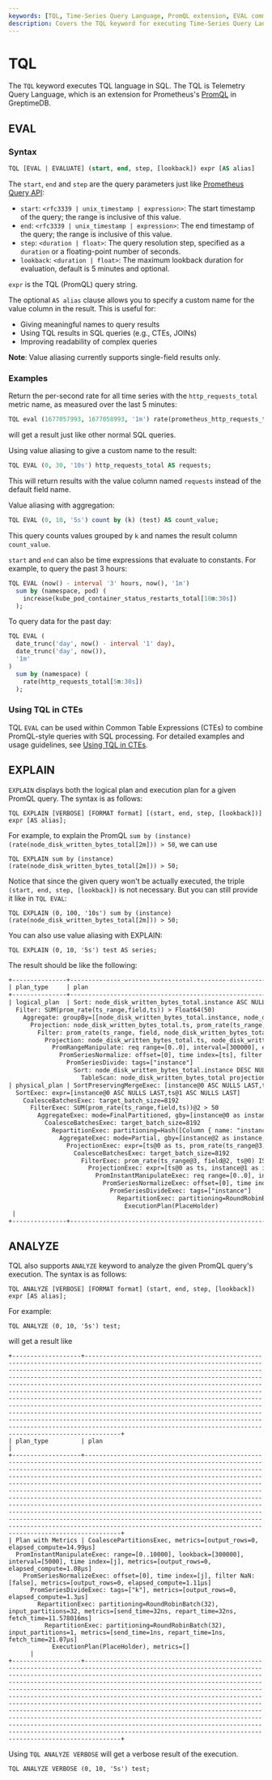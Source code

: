 ```yaml
---
keywords: [TQL, Time-Series Query Language, PromQL extension, EVAL command, EXPLAIN command, ANALYZE command]
description: Covers the TQL keyword for executing Time-Series Query Language in SQL, including EVAL, EXPLAIN, and ANALYZE commands with syntax and examples.
---
```


# TQL

The `TQL` keyword executes TQL language in SQL. The TQL is Telemetry Query Language, which is an extension for Prometheus's [PromQL](https://prometheus.io/docs/prometheus/latest/querying/basics/) in GreptimeDB.

## EVAL

### Syntax

```sql
TQL [EVAL | EVALUATE] (start, end, step, [lookback]) expr [AS alias]
```

The `start`, `end` and `step` are the query parameters just like [Prometheus Query API](https://prometheus.io/docs/prometheus/latest/querying/api/):

- `start`: `<rfc3339 | unix_timestamp | expression>`: The start timestamp of the query; the range is inclusive of this value.
- `end`: `<rfc3339 | unix_timestamp | expression>`: The end timestamp of the query; the range is inclusive of this value.
- `step`: `<duration | float>`: The query resolution step, specified as a `duration` or a floating-point number of seconds.
- `lookback`: `<duration | float>`: The maximum lookback duration for evaluation, default is 5 minutes and optional.

`expr` is the TQL (PromQL) query string.

The optional `AS alias` clause allows you to specify a custom name for the value column in the result. This is useful for:
- Giving meaningful names to query results
- Using TQL results in SQL queries (e.g., CTEs, JOINs)
- Improving readability of complex queries

**Note**: Value aliasing currently supports single-field results only.

### Examples

Return the per-second rate for all time series with the `http_requests_total` metric name, as measured over the last 5 minutes:

```sql
TQL eval (1677057993, 1677058993, '1m') rate(prometheus_http_requests_total{job="prometheus"}[5m]);
```

will get a result just like other normal SQL queries.

Using value aliasing to give a custom name to the result:

```sql
TQL EVAL (0, 30, '10s') http_requests_total AS requests;
```

This will return results with the value column named `requests` instead of the default field name.

Value aliasing with aggregation:

```sql
TQL EVAL (0, 10, '5s') count by (k) (test) AS count_value;
```

This query counts values grouped by `k` and names the result column `count_value`.

`start` and `end` can also be time expressions that evaluate to constants. For example, to query the past 3 hours:

```sql
TQL EVAL (now() - interval '3' hours, now(), '1m')
  sum by (namespace, pod) (
    increase(kube_pod_container_status_restarts_total[10m:30s])
  );
```

To query data for the past day:

```sql
TQL EVAL (
  date_trunc('day', now() - interval '1' day),
  date_trunc('day', now()),
  '1m'
)
  sum by (namespace) (
    rate(http_requests_total[5m:30s])
  );
```

### Using TQL in CTEs

TQL `EVAL` can be used within Common Table Expressions (CTEs) to combine PromQL-style queries with SQL processing. For detailed examples and usage guidelines, see [Using TQL in CTEs](/user-guide/query-data/cte.md#using-tql-in-ctes).

## EXPLAIN

`EXPLAIN` displays both the logical plan and execution plan for a given PromQL query. The syntax is as follows:

```
TQL EXPLAIN [VERBOSE] [FORMAT format] [(start, end, step, [lookback])] expr [AS alias];
```

For example, to explain the PromQL `sum by (instance) (rate(node_disk_written_bytes_total[2m])) > 50`, we can use

```
TQL EXPLAIN sum by (instance) (rate(node_disk_written_bytes_total[2m])) > 50;
```

Notice that since the given query won't be actually executed, the triple `(start, end, step, [lookback])` is not necessary. But you can still provide it like in `TQL EVAL`:

```
TQL EXPLAIN (0, 100, '10s') sum by (instance) (rate(node_disk_written_bytes_total[2m])) > 50;
```

You can also use value aliasing with EXPLAIN:

```
TQL EXPLAIN (0, 10, '5s') test AS series;
```

The result should be like the following:

```txt
+---------------+--------------------------------------------------------------------------------------------------------------------------------------------------------------------------------------------------------------------------------------------------------------------------------------------------------------------------------------------------------------------------------------------------------------------------------------------------------------------------------------------------------------------------------------------------------------------------------------------------------------------------------------------------------------------------------------------------------------------------------------------------------------------------------------------------------------------------------------------------------------------------------------------------------------------------------------------------------------------------------------------------------------------------------------------------------------------------------------------------------------------------------------------------------------------------------------------------------------------------------------------------------------------------------------------------------------------------------------------------------------------------------------------------------------------------------------------------------------------------------------------------------------------------------------------------------------------------------------------------------------------------+
| plan_type     | plan                                                                                                                                                                                                                                                                                                                                                                                                                                                                                                                                                                                                                                                                                                                                                                                                                                                                                                                                                                                                                                                             |
+---------------+--------------------------------------------------------------------------------------------------------------------------------------------------------------------------------------------------------------------------------------------------------------------------------------------------------------------------------------------------------------------------------------------------------------------------------------------------------------------------------------------------------------------------------------------------------------------------------------------------------------------------------------------------------------------------------------------------------------------------------------------------------------------------------------------------------------------------------------------------------------------------------------------------------------------------------------------------------------------------------------------------------------------------------------------------------------------------------------------------------------------------------------------------------------------------------------------------------------------------------------------------------------------------------------------------------------------------------------------------------------------------------------------------------------------------------------------------------------------------------------------------------------------------------------------------------------------------------------------------------------------------+
| logical_plan  | Sort: node_disk_written_bytes_total.instance ASC NULLS LAST, node_disk_written_bytes_total.ts ASC NULLS LAST
  Filter: SUM(prom_rate(ts_range,field,ts)) > Float64(50)
    Aggregate: groupBy=[[node_disk_written_bytes_total.instance, node_disk_written_bytes_total.ts]], aggr=[[SUM(prom_rate(ts_range,field,ts))]]
      Projection: node_disk_written_bytes_total.ts, prom_rate(ts_range, field, node_disk_written_bytes_total.ts) AS prom_rate(ts_range,field,ts), node_disk_written_bytes_total.instance
        Filter: prom_rate(ts_range, field, node_disk_written_bytes_total.ts) IS NOT NULL
          Projection: node_disk_written_bytes_total.ts, node_disk_written_bytes_total.instance, field, ts_range
            PromRangeManipulate: req range=[0..0], interval=[300000], eval range=[120000], time index=[ts], values=["field"]
              PromSeriesNormalize: offset=[0], time index=[ts], filter NaN: [true]
                PromSeriesDivide: tags=["instance"]
                  Sort: node_disk_written_bytes_total.instance DESC NULLS LAST, node_disk_written_bytes_total.ts DESC NULLS LAST
                    TableScan: node_disk_written_bytes_total projection=[ts, instance, field], partial_filters=[ts >= TimestampMillisecond(-420000, None), ts <= TimestampMillisecond(300000, None)] |
| physical_plan | SortPreservingMergeExec: [instance@0 ASC NULLS LAST,ts@1 ASC NULLS LAST]
  SortExec: expr=[instance@0 ASC NULLS LAST,ts@1 ASC NULLS LAST]
    CoalesceBatchesExec: target_batch_size=8192
      FilterExec: SUM(prom_rate(ts_range,field,ts))@2 > 50
        AggregateExec: mode=FinalPartitioned, gby=[instance@0 as instance, ts@1 as ts], aggr=[SUM(prom_rate(ts_range,field,ts))]
          CoalesceBatchesExec: target_batch_size=8192
            RepartitionExec: partitioning=Hash([Column { name: "instance", index: 0 }, Column { name: "ts", index: 1 }], 32), input_partitions=32
              AggregateExec: mode=Partial, gby=[instance@2 as instance, ts@0 as ts], aggr=[SUM(prom_rate(ts_range,field,ts))]
                ProjectionExec: expr=[ts@0 as ts, prom_rate(ts_range@3, field@2, ts@0) as prom_rate(ts_range,field,ts), instance@1 as instance]
                  CoalesceBatchesExec: target_batch_size=8192
                    FilterExec: prom_rate(ts_range@3, field@2, ts@0) IS NOT NULL
                      ProjectionExec: expr=[ts@0 as ts, instance@1 as instance, field@2 as field, ts_range@3 as ts_range]
                        PromInstantManipulateExec: req range=[0..0], interval=[300000], eval range=[120000], time index=[ts]
                          PromSeriesNormalizeExec: offset=[0], time index=[ts], filter NaN: [true]
                            PromSeriesDivideExec: tags=["instance"]
                              RepartitionExec: partitioning=RoundRobinBatch(32), input_partitions=1
                                ExecutionPlan(PlaceHolder)
 |
+---------------+--------------------------------------------------------------------------------------------------------------------------------------------------------------------------------------------------------------------------------------------------------------------------------------------------------------------------------------------------------------------------------------------------------------------------------------------------------------------------------------------------------------------------------------------------------------------------------------------------------------------------------------------------------------------------------------------------------------------------------------------------------------------------------------------------------------------------------------------------------------------------------------------------------------------------------------------------------------------------------------------------------------------------------------------------------------------------------------------------------------------------------------------------------------------------------------------------------------------------------------------------------------------------------------------------------------------------------------------------------------------------------------------------------------------------------------------------------------------------------------------------------------------------------------------------------------------------------------------------------------------------+
```

## ANALYZE

TQL also supports `ANALYZE` keyword to analyze the given PromQL query's execution. The syntax is as follows:

```
TQL ANALYZE [VERBOSE] [FORMAT format] (start, end, step, [lookback]) expr [AS alias];
```

For example:

```
TQL ANALYZE (0, 10, '5s') test;
```

will get a result like

```
+-------------------+------------------------------------------------------------------------------------------------------------------------------------------------------------------------------------------------------------------------------------------------------------------------------------------------------------------------------------------------------------------------------------------------------------------------------------------------------------------------------------------------------------------------------------------------------------------------------------------------------------------------------------------------------------------------------------------------------------------------------------------------------------------------------------------------------------+
| plan_type         | plan                                                                                                                                                                                                                                                                                                                                                                                                                                                                                                                                                                                                                                                                                                                                                                                                       |
+-------------------+------------------------------------------------------------------------------------------------------------------------------------------------------------------------------------------------------------------------------------------------------------------------------------------------------------------------------------------------------------------------------------------------------------------------------------------------------------------------------------------------------------------------------------------------------------------------------------------------------------------------------------------------------------------------------------------------------------------------------------------------------------------------------------------------------------+
| Plan with Metrics | CoalescePartitionsExec, metrics=[output_rows=0, elapsed_compute=14.99µs]
  PromInstantManipulateExec: range=[0..10000], lookback=[300000], interval=[5000], time index=[j], metrics=[output_rows=0, elapsed_compute=1.08µs]
    PromSeriesNormalizeExec: offset=[0], time index=[j], filter NaN: [false], metrics=[output_rows=0, elapsed_compute=1.11µs]
      PromSeriesDivideExec: tags=["k"], metrics=[output_rows=0, elapsed_compute=1.3µs]
        RepartitionExec: partitioning=RoundRobinBatch(32), input_partitions=32, metrics=[send_time=32ns, repart_time=32ns, fetch_time=11.578016ms]
          RepartitionExec: partitioning=RoundRobinBatch(32), input_partitions=1, metrics=[send_time=1ns, repart_time=1ns, fetch_time=21.07µs]
            ExecutionPlan(PlaceHolder), metrics=[]
      |
+-------------------+------------------------------------------------------------------------------------------------------------------------------------------------------------------------------------------------------------------------------------------------------------------------------------------------------------------------------------------------------------------------------------------------------------------------------------------------------------------------------------------------------------------------------------------------------------------------------------------------------------------------------------------------------------------------------------------------------------------------------------------------------------------------------------------------------------+
```

Using `TQL ANALYZE VERBOSE` will get a verbose result of the execution.

```
TQL ANALYZE VERBOSE (0, 10, '5s') test;
```

